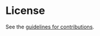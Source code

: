 # License

See the
[guidelines for contributions](https://github.com/wussler/draft-forwarding/blob//CONTRIBUTING.md).
